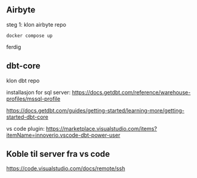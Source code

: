 ## Airbyte

steg 1: klon airbyte repo

`docker compose up`

ferdig

## dbt-core

klon dbt repo

installasjon for sql server: https://docs.getdbt.com/reference/warehouse-profiles/mssql-profile

https://docs.getdbt.com/guides/getting-started/learning-more/getting-started-dbt-core

vs code plugin: https://marketplace.visualstudio.com/items?itemName=innoverio.vscode-dbt-power-user

## Koble til server fra vs code

https://code.visualstudio.com/docs/remote/ssh
